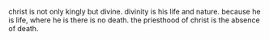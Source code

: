 christ is not only kingly but divine. divinity is his life and nature. because he is life, where he is there is no death. the priesthood of christ is the absence of death.
